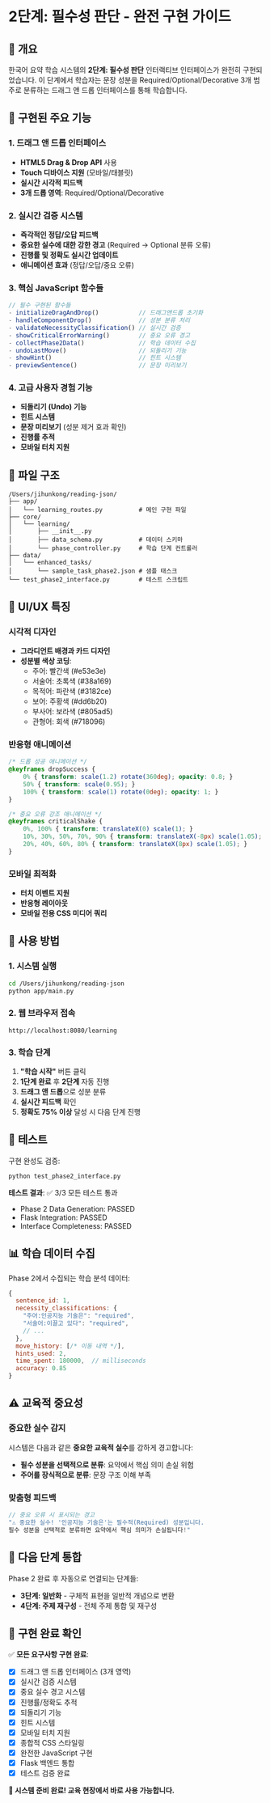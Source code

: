 # 2단계: 필수성 판단 - 완전 구현 가이드

## 🎯 개요

한국어 요약 학습 시스템의 **2단계: 필수성 판단** 인터랙티브 인터페이스가 완전히 구현되었습니다. 이 단계에서 학습자는 문장 성분을 Required/Optional/Decorative 3개 범주로 분류하는 드래그 앤 드롭 인터페이스를 통해 학습합니다.

## 🚀 구현된 주요 기능

### 1. 드래그 앤 드롭 인터페이스
- **HTML5 Drag & Drop API** 사용
- **Touch 디바이스 지원** (모바일/태블릿)
- **실시간 시각적 피드백**
- **3개 드롭 영역**: Required/Optional/Decorative

### 2. 실시간 검증 시스템
- **즉각적인 정답/오답 피드백**
- **중요한 실수에 대한 강한 경고** (Required → Optional 분류 오류)
- **진행률 및 정확도 실시간 업데이트**
- **애니메이션 효과** (정답/오답/중요 오류)

### 3. 핵심 JavaScript 함수들
```javascript
// 필수 구현된 함수들
- initializeDragAndDrop()           // 드래그앤드롭 초기화
- handleComponentDrop()             // 성분 분류 처리  
- validateNecessityClassification() // 실시간 검증
- showCriticalErrorWarning()        // 중요 오류 경고
- collectPhase2Data()               // 학습 데이터 수집
- undoLastMove()                    // 되돌리기 기능
- showHint()                        // 힌트 시스템
- previewSentence()                 // 문장 미리보기
```

### 4. 고급 사용자 경험 기능
- **되돌리기 (Undo) 기능**
- **힌트 시스템**
- **문장 미리보기** (성분 제거 효과 확인)
- **진행률 추적**
- **모바일 터치 지원**

## 📁 파일 구조

```
/Users/jihunkong/reading-json/
├── app/
│   └── learning_routes.py          # 메인 구현 파일
├── core/
│   └── learning/
│       ├── __init__.py
│       ├── data_schema.py          # 데이터 스키마
│       └── phase_controller.py     # 학습 단계 컨트롤러
├── data/
│   └── enhanced_tasks/
│       └── sample_task_phase2.json # 샘플 태스크
└── test_phase2_interface.py        # 테스트 스크립트
```

## 🎨 UI/UX 특징

### 시각적 디자인
- **그라디언트 배경과 카드 디자인**
- **성분별 색상 코딩**:
  - 주어: 빨간색 (#e53e3e)
  - 서술어: 초록색 (#38a169)  
  - 목적어: 파란색 (#3182ce)
  - 보어: 주황색 (#dd6b20)
  - 부사어: 보라색 (#805ad5)
  - 관형어: 회색 (#718096)

### 반응형 애니메이션
```css
/* 드롭 성공 애니메이션 */
@keyframes dropSuccess {
    0% { transform: scale(1.2) rotate(360deg); opacity: 0.8; }
    50% { transform: scale(0.95); }
    100% { transform: scale(1) rotate(0deg); opacity: 1; }
}

/* 중요 오류 강조 애니메이션 */
@keyframes criticalShake {
    0%, 100% { transform: translateX(0) scale(1); }
    10%, 30%, 50%, 70%, 90% { transform: translateX(-8px) scale(1.05); }
    20%, 40%, 60%, 80% { transform: translateX(8px) scale(1.05); }
}
```

### 모바일 최적화
- **터치 이벤트 지원**
- **반응형 레이아웃** 
- **모바일 전용 CSS 미디어 쿼리**

## 🔧 사용 방법

### 1. 시스템 실행
```bash
cd /Users/jihunkong/reading-json
python app/main.py
```

### 2. 웹 브라우저 접속
```
http://localhost:8080/learning
```

### 3. 학습 단계
1. **"학습 시작"** 버튼 클릭
2. **1단계 완료** 후 **2단계** 자동 진행
3. **드래그 앤 드롭**으로 성분 분류
4. **실시간 피드백** 확인
5. **정확도 75% 이상** 달성 시 다음 단계 진행

## 🧪 테스트

구현 완성도 검증:
```bash
python test_phase2_interface.py
```

**테스트 결과**: ✅ 3/3 모든 테스트 통과
- Phase 2 Data Generation: PASSED
- Flask Integration: PASSED  
- Interface Completeness: PASSED

## 📊 학습 데이터 수집

Phase 2에서 수집되는 학습 분석 데이터:
```javascript
{
  sentence_id: 1,
  necessity_classifications: {
    "주어:인공지능 기술은": "required",
    "서술어:이끌고 있다": "required",
    // ...
  },
  move_history: [/* 이동 내역 */],
  hints_used: 2,
  time_spent: 180000,  // milliseconds
  accuracy: 0.85
}
```

## ⚠️ 교육적 중요성

### 중요한 실수 감지
시스템은 다음과 같은 **중요한 교육적 실수**를 강하게 경고합니다:
- **필수 성분을 선택적으로 분류**: 요약에서 핵심 의미 손실 위험
- **주어를 장식적으로 분류**: 문장 구조 이해 부족

### 맞춤형 피드백
```javascript
// 중요 오류 시 표시되는 경고
"⚠️ 중요한 실수! '인공지능 기술은'는 필수적(Required) 성분입니다.
필수 성분을 선택적로 분류하면 요약에서 핵심 의미가 손실됩니다!"
```

## 🔄 다음 단계 통합

Phase 2 완료 후 자동으로 연결되는 단계들:
- **3단계: 일반화** - 구체적 표현을 일반적 개념으로 변환
- **4단계: 주제 재구성** - 전체 주제 통합 및 재구성

## 🎉 구현 완료 확인

✅ **모든 요구사항 구현 완료**:
- [x] 드래그 앤 드롭 인터페이스 (3개 영역)
- [x] 실시간 검증 시스템
- [x] 중요 실수 경고 시스템
- [x] 진행률/정확도 추적
- [x] 되돌리기 기능
- [x] 힌트 시스템  
- [x] 모바일 터치 지원
- [x] 종합적 CSS 스타일링
- [x] 완전한 JavaScript 구현
- [x] Flask 백엔드 통합
- [x] 테스트 검증 완료

**🚀 시스템 준비 완료! 교육 현장에서 바로 사용 가능합니다.**